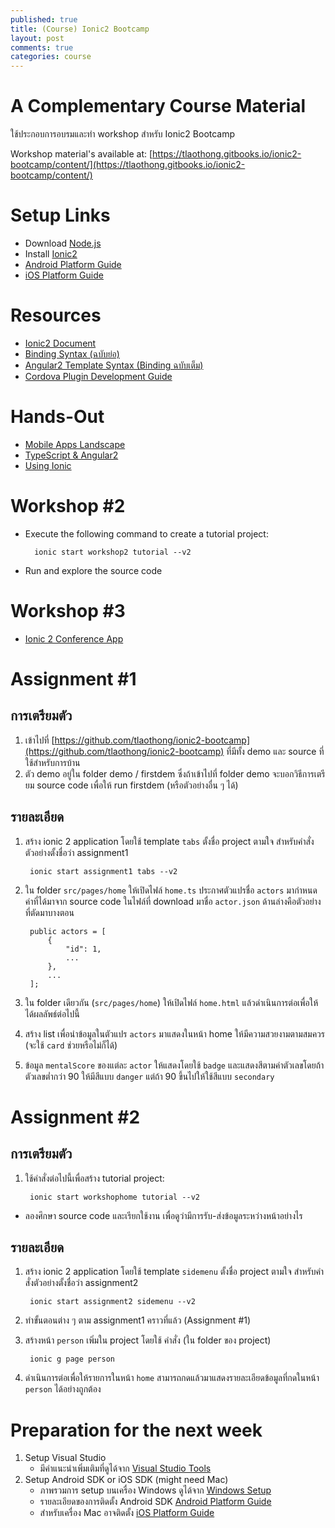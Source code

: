 ```yaml
---
published: true
title: (Course) Ionic2 Bootcamp
layout: post
comments: true
categories: course
---
```


# A Complementary Course Material
ใช้ประกอบการอบรมและทำ workshop สำหรับ Ionic2 Bootcamp

<!-- break -->

Workshop material's available at: [https://tlaothong.gitbooks.io/ionic2-bootcamp/content/](https://tlaothong.gitbooks.io/ionic2-bootcamp/content/)

# Setup Links
* Download [Node.js](https://nodejs.org/)
* Install [Ionic2](http://ionicframework.com/docs/v2/getting-started/installation/)
* [Android Platform Guide](https://cordova.apache.org/docs/en/latest/guide/platforms/android/)
* [iOS Platform Guide](https://cordova.apache.org/docs/en/latest/guide/platforms/ios/)

# Resources
* [Ionic2 Document](http://ionicframework.com/docs/v2/)
* [Binding Syntax (ฉบับย่อ)](http://learnangular2.com/templates/)
* [Angular2 Template Syntax (Binding ฉบับเต็ม)](https://angular.io/docs/ts/latest/guide/template-syntax.html)
* [Cordova Plugin Development Guide](https://cordova.apache.org/docs/en/latest/guide/hybrid/plugins/index.html)

# Hands-Out
* [Mobile Apps Landscape](https://dl.dropboxusercontent.com/u/19631829/ionic2/m01.pdf)
* [TypeScript & Angular2](https://dl.dropboxusercontent.com/u/19631829/ionic2/m02.pdf)
* [Using Ionic](https://dl.dropboxusercontent.com/u/19631829/ionic2/m03.pdf)

# Workshop #2
* Execute the following command to create a tutorial project:

        ionic start workshop2 tutorial --v2

* Run and explore the source code

# Workshop #3
* [Ionic 2 Conference App](https://github.com/driftyco/ionic-conference-app)

# Assignment #1

## การเตรียมตัว

1. เข้าไปที่ [https://github.com/tlaothong/ionic2-bootcamp](https://github.com/tlaothong/ionic2-bootcamp) ที่มีทั้ง demo และ source ที่ใช้สำหรับการบ้าน
2. ตัว demo อยู่ใน folder demo / firstdem ซึ่งถ้าเข้าไปที่ folder demo จะบอกวิธีการเตรียม source code เพื่อให้ run firstdem (หรือตัวอย่างอื่น ๆ ได้)

## รายละเอียด

1. สร้าง ionic 2 application โดยใช้ template `tabs` ตั้งชื่อ project ตามใจ สำหรับคำสั่งตัวอย่างตั้งชื่อว่า assignment1

        ionic start assignment1 tabs --v2

2. ใน folder `src/pages/home` ให้เปิดไฟล์ `home.ts` ประกาศตัวแปรชื่อ `actors` มากำหนดค่าที่ได้มาจาก source code ในไฟล์ที่ download มาชื่อ `actor.json` ด้านล่างคือตัวอย่างที่ตัดมาบางตอน

        public actors = [
            {
                "id": 1,
                ...
            },
            ...
        ];

3. ใน folder เดียวกัน (`src/pages/home`) ให้เปิดไฟล์ `home.html` แล้วดำเนินการต่อเพื่อให้ได้ผลลัพธ์ต่อไปนี้
4. สร้าง list เพื่อนำข้อมูลในตัวแปร `actors` มาแสดงในหน้า home ให้มีความสวยงามตามสมควร (จะใช้ `card` ช่วยหรือไม่ก็ได้)
5. ข้อมูล `mentalScore` ของแต่ละ `actor` ให้แสดงโดยใช้ `badge` และแสดงสีตามค่าตัวเลขโดยถ้าตัวเลขต่ำกว่า 90 ให้มีสีแบบ `danger` แต่ถ้า 90 ขึ้นไปให้ใช้สีแบบ `secondary`

# Assignment #2

## การเตรียมตัว

1. ใช้คำสั่งต่อไปนี้เพื่อสร้าง tutorial project:

        ionic start workshophome tutorial --v2

* ลองศึกษา source code และเรียกใช้งาน เพื่อดูว่ามีการรับ-ส่งข้อมูลระหว่างหน้าอย่างไร

## รายละเอียด

1. สร้าง ionic 2 application โดยใช้ template `sidemenu` ตั้งชื่อ project ตามใจ สำหรับคำสั่งตัวอย่างตั้งชื่อว่า assignment2

        ionic start assignment2 sidemenu --v2

2. ทำขั้นตอนต่าง ๆ ตาม assignment1 คราวที่แล้ว (Assignment #1)
3. สร้างหน้า `person` เพิ่มใน project โดยใช้ คำสั่ง (ใน folder ของ project)

        ionic g page person

4. ดำเนินการต่อเพื่อให้รายการในหน้า `home` สามารถกดแล้วมาแสดงรายละเอียดข้อมูลที่กดในหน้า `person` ได้อย่างถูกต้อง

# Preparation for the next week
1. Setup Visual Studio
    * มีคำแนะนำเพิ่มเติมที่ดูได้จาก [Visual Studio Tools](http://blog.ionic.io/visual-studio-tools-for-apache-cordova/?_ga=1.95307038.38020642.1478473497)
2. Setup Android SDK or iOS SDK (might need Mac)
    * ภาพรวมการ setup บนเครื่อง Windows ดูได้จาก [Windows Setup](http://ionicframework.com/docs/v2/resources/platform-setup/windows-setup.html)
    * รายละเอียดของการติดตั้ง Android SDK [Android Platform Guide](https://cordova.apache.org/docs/en/latest/guide/platforms/android/)
    * สำหรับเครื่อง Mac อาจติดตั้ง [iOS Platform Guide](https://cordova.apache.org/docs/en/latest/guide/platforms/ios/)
